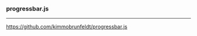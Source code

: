 ### progressbar.js
---
https://github.com/kimmobrunfeldt/progressbar.js

```
```

```
```

```
```


